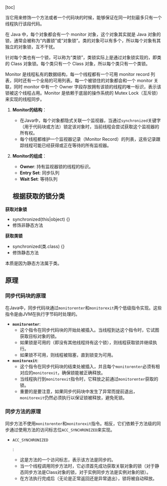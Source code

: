 [toc]

当它用来修饰一个方法或者一个代码块的时候，能够保证在同一时刻最多只有一个线程执行该段代码。



在 Java 中，每个对象都会有一个 monitor 对象，这个对象其实就是 Java 对象的锁，通常会被称为“内置锁”或“对象锁”。类的对象可以有多个，所以每个对象有其独立的对象锁，互不干扰。

针对每个类也有一个锁，可以称为“类锁”，类锁实际上是通过对象锁实现的，即类的 Class 对象锁。每个类只有一个 Class 对象，所以每个类只有一个类锁。



Monitor 是线程私有的数据结构，每一个线程都有一个可用 monitor record 列表，同时还有一个全局的可用列表。每一个被锁住的对象都会和一个 monitor 关联，同时 monitor 中有一个 Owner 字段存放拥有该锁的线程的唯一标识，表示该锁被这个线程占用。Monitor 是依赖于底层的操作系统的 Mutex Lock（互斥锁）来实现的线程同步。



1. **Monitor的结构**：

   - 在Java中，每个对象都隐式关联一个监视器，当通过`synchronized`关键字（用于代码块或方法）锁定该对象时，当前线程会尝试获取这个监视器的所有权。
   - 每个线程都维护一个监视器记录（Monitor Record）的列表，这些记录跟踪线程可能已经获得或正在等待的所有监视器。

2. **Monitor的组成**：

   - **Owner**: 持有监视器锁的线程的标识。
   - **Entry Set**: 同步队列
   - **Wait Set**: 等待队列

   

   ## 根据获取的锁分类

**获取对象锁**

- synchronized(this|object) {}
- 修饰非静态方法

**获取类锁**

- synchronized(类.class) {}
- 修饰静态方法

本质是因为静态方法属于类。





## 原理

### 同步代码块的原理

在Java中，同步代码块通过`monitorenter`和`monitorexit`两个低级指令实现。这些指令是由JVM在执行字节码时处理的。

- **`monitorenter`**:
  - 这个指令在同步代码块的开始处被插入。当线程到达这个指令时，它试图获取目标对象的锁。
  - 如果锁是可用的（即没有其他线程持有这个锁），则线程获取锁并继续执行。
  - 如果锁不可用，则线程被阻塞，直到锁变为可用。
- **`monitorexit`**:
  - 这个指令在同步代码块的结束处被插入，并且每个`monitorenter`必须有相对应的`monitorexit`，确保锁能被正确释放。
  - 当线程执行到`monitorexit`指令时，它释放之前通过`monitorenter`获取的锁。
  - 重要的是要注意，如果同步代码块中发生了异常而提前退出，`monitorexit`仍然必须执行以保证锁被释放，避免死锁。

### 同步方法的原理

同步方法不使用`monitorenter`和`monitorexit`指令。相反，它们依赖于方法级的同步通过使用方法的访问标志位`ACC_SYNCHRONIZED`来实现。

- `ACC_SYNCHRONIZED`

  :

  - 这是方法的一个访问标志，表示该方法是同步的。
  - 当一个线程调用同步方法时，它必须首先成功获取关联对象的锁（对于静态同步方法是Class对象的锁，对于实例同步方法是实例对象的锁）。
  - 在方法执行完成后（无论是正常返回还是异常退出），锁将被自动释放。